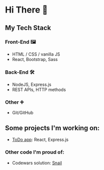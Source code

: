 # Hi There 👋

## My Tech Stack
### Front-End 🖼️
- HTML / CSS / vanilla JS
- React, Bootstrap, Sass

### Back-End 🛠️
- NodeJS, Express.js
- REST APIs, HTTP methods

### Other ➕
- Git/GitHub

## Some projects I'm working on:
- [ToDo app](https://github.com/famazo93/todo_app): React, Express.js

### Other code I'm proud of:
- Codewars solution: [Snail](https://github.com/famazo93/codewars_snail)
